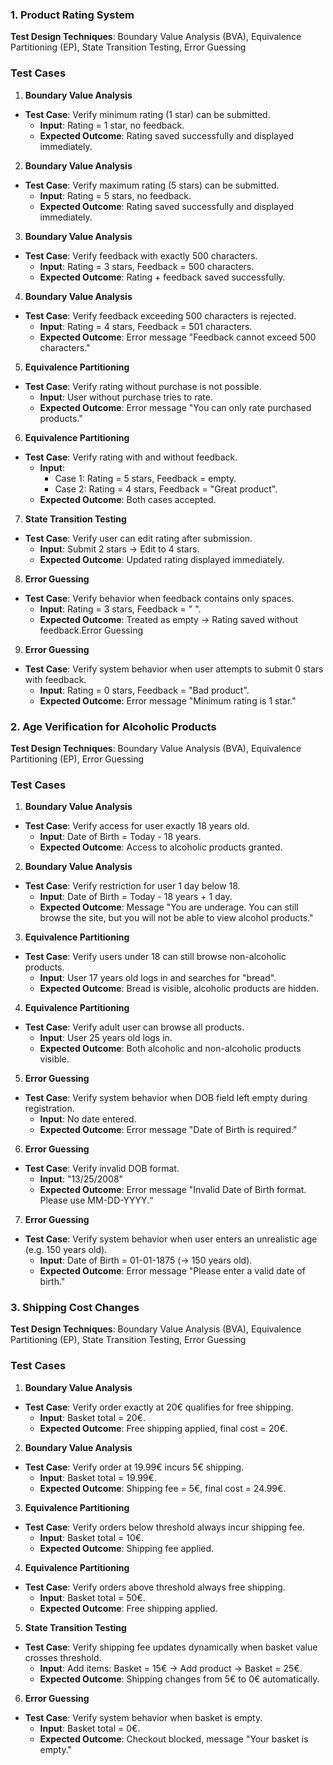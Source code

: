 ### **1. Product Rating System**

**Test Design Techniques**: Boundary Value Analysis (BVA), Equivalence Partitioning (EP), State Transition Testing, Error Guessing

### Test Cases

1. **Boundary Value Analysis**
  - **Test Case**: Verify minimum rating (1 star) can be submitted.
    - **Input**: Rating = 1 star, no feedback.
    - **Expected Outcome**: Rating saved successfully and displayed immediately.

2. **Boundary Value Analysis**
  - **Test Case**: Verify maximum rating (5 stars) can be submitted.
    - **Input**: Rating = 5 stars, no feedback.
    - **Expected Outcome**: Rating saved successfully and displayed immediately.

3. **Boundary Value Analysis**
  - **Test Case**: Verify feedback with exactly 500 characters.
    - **Input**: Rating = 3 stars, Feedback = 500 characters.
    - **Expected Outcome**: Rating + feedback saved successfully.

4. **Boundary Value Analysis**
  - **Test Case**: Verify feedback exceeding 500 characters is rejected.
    - **Input**: Rating = 4 stars, Feedback = 501 characters.
    - **Expected Outcome**: Error message "Feedback cannot exceed 500 characters."

5. **Equivalence Partitioning**
  - **Test Case**: Verify rating without purchase is not possible.
    - **Input**: User without purchase tries to rate.
    - **Expected Outcome**: Error message "You can only rate purchased products."

6. **Equivalence Partitioning**
  - **Test Case**: Verify rating with and without feedback.
    - **Input**:
      - Case 1: Rating = 5 stars, Feedback = empty.
      - Case 2: Rating = 4 stars, Feedback = "Great product".
    - **Expected Outcome**: Both cases accepted.

7. **State Transition Testing**
  - **Test Case**: Verify user can edit rating after submission.
    - **Input**: Submit 2 stars → Edit to 4 stars.
    - **Expected Outcome**: Updated rating displayed immediately.

8. **Error Guessing**
  - **Test Case**: Verify behavior when feedback contains only spaces.
    - **Input**: Rating = 3 stars, Feedback = "   ".
    - **Expected Outcome**: Treated as empty → Rating saved without feedback.Error Guessing

9. **Error Guessing**
  - **Test Case**: Verify system behavior when user attempts to submit 0 stars with feedback.
    - **Input**: Rating = 0 stars, Feedback = "Bad product".
    - **Expected Outcome**: Error message "Minimum rating is 1 star."


### **2. Age Verification for Alcoholic Products**

**Test Design Techniques**: Boundary Value Analysis (BVA), Equivalence Partitioning (EP), Error Guessing

### Test Cases

1. **Boundary Value Analysis**
  - **Test Case**: Verify access for user exactly 18 years old.
    - **Input**: Date of Birth = Today - 18 years.
    - **Expected Outcome**: Access to alcoholic products granted.

2. **Boundary Value Analysis**
  - **Test Case**: Verify restriction for user 1 day below 18.
    - **Input**: Date of Birth = Today - 18 years + 1 day.
    - **Expected Outcome**: Message "You are underage. You can still browse the site, but you will not be able to view alcohol products."

3. **Equivalence Partitioning**
  - **Test Case**: Verify users under 18 can still browse non-alcoholic products.
    - **Input**: User 17 years old logs in and searches for "bread".
    - **Expected Outcome**: Bread is visible, alcoholic products are hidden.

4. **Equivalence Partitioning**
  - **Test Case**: Verify adult user can browse all products.
    - **Input**: User 25 years old logs in.
    - **Expected Outcome**: Both alcoholic and non-alcoholic products visible.

5. **Error Guessing**
  - **Test Case**: Verify system behavior when DOB field left empty during registration.
    - **Input**: No date entered.
    - **Expected Outcome**: Error message "Date of Birth is required."

6. **Error Guessing**
  - **Test Case**: Verify invalid DOB format.
    - **Input**: "13/25/2008"
    - **Expected Outcome**: Error message "Invalid Date of Birth format. Please use MM-DD-YYYY.“

7. **Error Guessing**
  - **Test Case**: Verify system behavior when user enters an unrealistic age (e.g. 150 years old).
    - **Input**: Date of Birth = 01-01-1875 (→ 150 years old).
    - **Expected Outcome**: Error message "Please enter a valid date of birth."

### **3. Shipping Cost Changes**

**Test Design Techniques**: Boundary Value Analysis (BVA), Equivalence Partitioning (EP), State Transition Testing, Error Guessing

### Test Cases

1. **Boundary Value Analysis**
  - **Test Case**: Verify order exactly at 20€ qualifies for free shipping.
    - **Input**: Basket total = 20€.
    - **Expected Outcome**: Free shipping applied, final cost = 20€.

2. **Boundary Value Analysis**
  - **Test Case**: Verify order at 19.99€ incurs 5€ shipping.
    - **Input**: Basket total = 19.99€.
    - **Expected Outcome**: Shipping fee = 5€, final cost = 24.99€.

3. **Equivalence Partitioning**
  - **Test Case**: Verify orders below threshold always incur shipping fee.
    - **Input**: Basket total = 10€.
    - **Expected Outcome**: Shipping fee applied.

4. **Equivalence Partitioning**
  - **Test Case**: Verify orders above threshold always free shipping.
    - **Input**: Basket total = 50€.
    - **Expected Outcome**: Free shipping applied.
    
5. **State Transition Testing**
  - **Test Case**: Verify shipping fee updates dynamically when basket value crosses threshold.
    - **Input**: Add items: Basket = 15€ → Add product → Basket = 25€.
    - **Expected Outcome**: Shipping changes from 5€ to 0€ automatically.

6. **Error Guessing**
  - **Test Case**: Verify system behavior when basket is empty.
    - **Input**: Basket total = 0€.
    - **Expected Outcome**: Checkout blocked, message "Your basket is empty."
